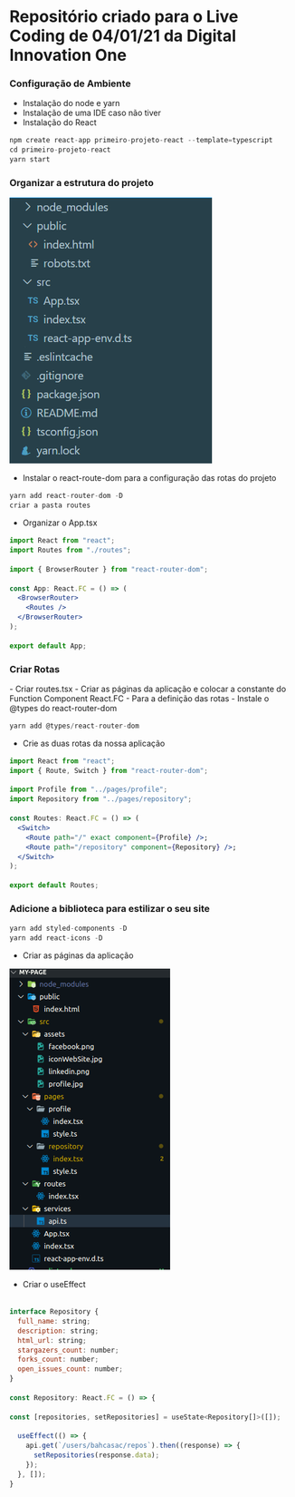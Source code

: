 <h1> Repositório criado para o Live Coding de 04/01/21 da Digital Innovation One</h1>

<h3>Configuração de Ambiente</h3>

- Instalação do node e yarn
- Instalação de uma IDE caso não tiver
- Instalação do React

```jsx
npm create react-app primeiro-projeto-react --template=typescript
cd primeiro-projeto-react
yarn start
```

<h3>Organizar a estrutura do projeto</h3>

<img src="image02.PNG"/>


- Instalar o react-route-dom para a configuração das rotas do projeto

```jsx
yarn add react-router-dom -D
criar a pasta routes
```

- Organizar o App.tsx

```jsx
import React from "react";
import Routes from "./routes";

import { BrowserRouter } from "react-router-dom";

const App: React.FC = () => (
  <BrowserRouter>
    <Routes />
  </BrowserRouter>
);

export default App;
```
<h3>Criar Rotas</h3>
-   Criar routes.tsx
-   Criar as páginas da aplicação e colocar a constante do Function Component React.FC
-   Para a definição das rotas
-   Instale o @types do react-router-dom 

```jsx
yarn add @types/react-router-dom
```

- Crie as duas rotas da nossa aplicação
```jsx
import React from "react";
import { Route, Switch } from "react-router-dom";

import Profile from "../pages/profile";
import Repository from "../pages/repository";

const Routes: React.FC = () => (
  <Switch>
    <Route path="/" exact component={Profile} />;
    <Route path="/repository" component={Repository} />;
  </Switch>
);

export default Routes;
```

<h3>Adicione a biblioteca para estilizar o seu site</h3>

```jsx
yarn add styled-components -D
yarn add react-icons -D                                                 
```

- Criar as páginas da aplicação
<img src="image03.PNG"/>

- Criar o useEffect

```jsx

interface Repository {
  full_name: string;
  description: string;
  html_url: string;
  stargazers_count: number;
  forks_count: number;
  open_issues_count: number;
}

const Repository: React.FC = () => {

const [repositories, setRepositories] = useState<Repository[]>([]);

  useEffect(() => {
    api.get(`/users/bahcasac/repos`).then((response) => {
      setRepositories(response.data);
    });
  }, []);
}
```

